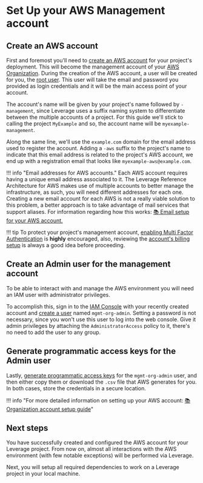 # Set Up your AWS Management account

## Create an AWS account
First and foremost you'll need to [create an AWS account](../user-guide/features/organization/organization-init.md) for your project's deployment. This will become the management account of your [AWS Organization](https://docs.aws.amazon.com/organizations/latest/userguide/orgs_getting-started_concepts.html). During the creation of the AWS account, a user will be created for you, the [root user](https://docs.aws.amazon.com/IAM/latest/UserGuide/id_root-user.html). This user will take the email and password you provided as login credentials and it will be the main access point of your account.<!--(you can see this user represented in the [architecture iagram]())-->

The account's name will be given by your project's name followed by `-management`, since Leverage uses a suffix naming system to differentiate between the multiple accounts of a project. For this guide we'll stick to calling the project `MyExample` and so, the account name will be `myexample-management`. 

Along the same line, we'll use the `example.com` domain for the email address used to register the account. Adding a `-aws` suffix to the project's name to indicate that this email address is related to the project's AWS account, we end up with a registration email that looks like `myexample-aws@example.com`.

!!! info "Email addresses for AWS accounts."
        Each AWS account requires having a unique email address associated to it. The Leverage Reference Architecture for AWS makes use of multiple accounts to better manage the infrastructure, as such, you will need different addresses for each one. Creating a new email account for each AWS is not a really viable solution to this problem, a better approach is to take advantage of mail services that support aliases. For information regarding how this works: [:books: Email setup for your AWS account.](../../user-guide/features/organization/organization-init/#pre-requisites)

!!! tip
        To protect your project's management account, [enabling Multi Factor Authentication](https://docs.aws.amazon.com/IAM/latest/UserGuide/id_root-user.html#id_root-user_manage_mfa) is **highly** encouraged, also, reviewing the [account's billing setup](https://console.aws.amazon.com/billing/home?#/account) is always a good idea before proceeding.

## Create an Admin user for the management account
To be able to interact with and manage the AWS environment you will need an IAM user with administrator privileges.

To accomplish this, sign in to the [IAM Console](https://console.aws.amazon.com/iam/) with your recently created account and [create a user](https://docs.aws.amazon.com/mediapackage/latest/ug/setting-up-create-iam-user.html) named `mgmt-org-admin`. Setting a password is not necessary, since you won't use this user to log into the web console. Give it admin privileges by attaching the `AdministratorAccess` policy to it, there's no need to add the user to any group.


## Generate programmatic access keys for the Admin user
Lastly, [generate programmatic access keys](https://docs.aws.amazon.com/IAM/latest/UserGuide/id_credentials_access-keys.html#Using_CreateAccessKey) for the `mgmt-org-admin` user, and then either copy them or download the `.csv` file that AWS generates for you. In both cases, store the credentials in a secure location.

!!! info "For more detailed information on setting up your AWS account: [:books: Organization account setup guide](../../user-guide/features/organization/organization-init#user-guide)"

## Next steps
You have successfully created and configured the AWS account for your Leverage project. From now on, almost all interactions with the AWS environment (with few notable exceptions) will be performed via Leverage.

Next, you will setup all required dependencies to work on a Leverage project in your local machine.
